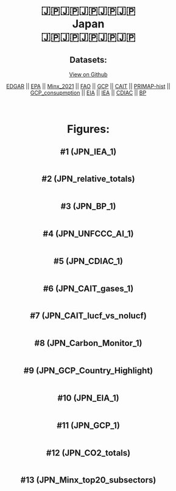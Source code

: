 
<center>
<h1 align="center">
🇯🇵🇯🇵🇯🇵🇯🇵🇯🇵
<br>
Japan
<br>
🇯🇵🇯🇵🇯🇵🇯🇵🇯🇵
</h1>
<h2>Datasets:</h2>
<p><a href="https://github.com/dquintani/GreenhouseData/tree/master/country_data/JPN_Japan/data">View on Github</a>
<br></p><p><a href="data/JPN_EDGAR.csv">EDGAR</a> || <a href="data/JPN_EPA.csv">EPA</a> || <a href="data/JPN_Minx_2021.csv">Minx_2021</a> || <a href="data/JPN_FAO.csv">FAO</a> || <a href="data/JPN_GCP.csv">GCP</a> || <a href="data/JPN_CAIT.csv">CAIT</a> || <a href="data/JPN_PRIMAP-hist.csv">PRIMAP-hist</a> || <a href="data/JPN_GCP_consupmption.csv">GCP_consupmption</a> || <a href="data/JPN_EIA.csv">EIA</a> || <a href="data/JPN_IEA.csv">IEA</a> || <a href="data/JPN_CDIAC.csv">CDIAC</a> || <a href="data/JPN_BP.csv">BP</a></p><p><br></p>
<h1>Figures:</h1><h2>#1 (JPN_IEA_1)</h2>
<p><img alt="" src="figures/JPN_IEA_1.png" /></p><h2>#2 (JPN_relative_totals)</h2>
<p><img alt="" src="figures/JPN_relative_totals.png" /></p><h2>#3 (JPN_BP_1)</h2>
<p><img alt="" src="figures/JPN_BP_1.png" /></p><h2>#4 (JPN_UNFCCC_AI_1)</h2>
<p><img alt="" src="figures/JPN_UNFCCC_AI_1.png" /></p><h2>#5 (JPN_CDIAC_1)</h2>
<p><img alt="" src="figures/JPN_CDIAC_1.png" /></p><h2>#6 (JPN_CAIT_gases_1)</h2>
<p><img alt="" src="figures/JPN_CAIT_gases_1.png" /></p><h2>#7 (JPN_CAIT_lucf_vs_nolucf)</h2>
<p><img alt="" src="figures/JPN_CAIT_lucf_vs_nolucf.png" /></p><h2>#8 (JPN_Carbon_Monitor_1)</h2>
<p><img alt="" src="figures/JPN_Carbon_Monitor_1.png" /></p><h2>#9 (JPN_GCP_Country_Highlight)</h2>
<p><img alt="" src="figures/JPN_GCP_Country_Highlight.png" /></p><h2>#10 (JPN_EIA_1)</h2>
<p><img alt="" src="figures/JPN_EIA_1.png" /></p><h2>#11 (JPN_GCP_1)</h2>
<p><img alt="" src="figures/JPN_GCP_1.png" /></p><h2>#12 (JPN_CO2_totals)</h2>
<p><img alt="" src="figures/JPN_CO2_totals.png" /></p><h2>#13 (JPN_Minx_top20_subsectors)</h2>
<p><img alt="" src="figures/JPN_Minx_top20_subsectors.png" /></p>